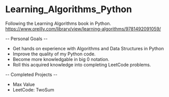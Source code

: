 # Learning_Algorithms_Python
Following the Learning Algorithms book in Python. 
https://www.oreilly.com/library/view/learning-algorithms/9781492091059/

-- Personal Goals --
- Get hands on experience with Algorithms and Data Structures in Python
- Improve the quality of my Python code.
- Become more knowledgable in big 0 notation. 
- Roll this acquired knowledge into completing LeetCode problems.

-- Completed Projects --
- Max Value
- LeetCode: TwoSum
